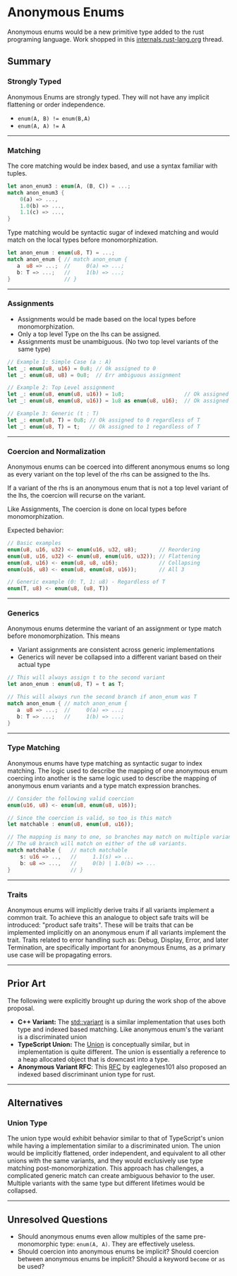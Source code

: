 # Anonymous Enums
Anonymous enums would be a new primitive type added to the rust programing language. Work shopped in this [internals.rust-lang.org](https://internals.rust-lang.org/t/ideas-around-anonymous-enum-types/12627) thread.

## Summary

### Strongly Typed
Anonymous Enums are strongly typed. They will not have any implicit flattening or order independence.
- `enum(A, B) != enum(B,A)` 
-  `enum(A, A) != A`
___
### Matching
The core matching would be index based, and use a syntax familiar with tuples.
```rust
let anon_enum3 : enum(A, (B, C)) = ...;
match anon_enum3 {
    0(a) => ...,
    1.0(b) => ...,
    1.1(c) => ..., 
}
```
Type matching would be syntactic sugar of indexed matching and would match on the local types before monomorphization.
```rust
let anon_enum : enum(u8, T) = ...;
match anon_enum { // match anon_enum {
   a  u8 => ...;  //     0(a) => ...;
   b: T => ...;   //     1(b) => ...;
}                 // }
``` 
___
### Assignments
- Assignments would be made based on the local types before monomorphization. 
- Only a top level Type on the lhs can be assigned. 
- Assignments must be unambiguous. (No two top level variants of the same type)
```rust
// Example 1: Simple Case (a : A)
let _: enum(u8, u16) = 0u8; // Ok assigned to 0
let _: enum(u8, u8) = 0u8;  // Err ambiguous assignment 

// Example 2: Top Level assignment 
let _: enum(u8, enum(u8, u16)) = 1u8;                   // Ok assigned to 0
let _: enum(u8, enum(u8, u16)) = 1u8 as enum(u8, u16);  // Ok assigned to 1.0

// Example 3: Generic (t : T)
let _: enum(u8, T) = 0u8; // Ok assigned to 0 regardless of T
let _: enum(u8, T) = t;   // Ok assigned to 1 regardless of T
```
___
### Coercion and Normalization 
Anonymous enums can be coerced into different anonymous enums so long as every variant on the top level of the rhs can be assigned to the lhs. 

If a variant of the rhs is an anonymous enum that is not a top level variant of the lhs, the coercion will recurse on the variant.

Like Assignments, The coercion is done on local types before monomorphization.

Expected behavior:
```rust
// Basic examples
enum(u8, u16, u32) <- enum(u16, u32, u8);       // Reordering
enum(u8, u16, u32) <- enum(u8, enum(u16, u32)); // Flattening
enum(u8, u16) <- enum(u8, u8, u16);             // Collapsing
enum(u16, u8) <- enum(u8, enum(u8, u16));       // All 3

// Generic example (0: T, 1: u8) - Regardless of T 
enum(T, u8) <- enum(u8, (u8, T)) 
```
___
### Generics

Anonymous enums determine the variant of an assignment or type match before monomorphization. This means
- Variant assignments are consistent across generic implementations
- Generics will never be collapsed into a different variant based on their actual type

```rust
// This will always assign t to the second variant
let anon_enum : enum(u8, T) = t as T;

// This will always run the second branch if anon_enum was T
match anon_enum { // match anon_enum {
   a  u8 => ...;  //     0(a) => ...;
   b: T => ...;   //     1(b) => ...;
}
```
___
### Type Matching

Anonymous enums have type matching as syntactic sugar to index matching. The logic used to describe the mapping of one anonymous enum coercing into another is the same logic used to describe the mapping of anonymous enum variants and a type match expression branches. 
```rust
// Consider the following valid coercion
enum(u16, u8) <- enum(u8, enum(u8, u16));

// Since the coercion is valid, so too is this match
let matchable : enum(u8, enum(u8, u16));

// The mapping is many to one, so branches may match on multiple variants.
// The u8 branch will match on either of the u8 variants.
match matchable {   // match matchable
    s: u16 => ..,   //     1.1(s) => ...
    b: u8 => ...,   //     0(b) | 1.0(b) => ...
}                   // }
```
___
### Traits

Anonymous enums will implicitly derive traits if all variants implement a common trait. To achieve this an analogue to object safe traits will be introduced: "product safe traits". These will be traits that can be implemented implicitly on an anonymous enum if all variants implement the trait. Traits related to error handling such as: Debug, Display, Error, and later Termination, are specifically important for anonymous Enums, as a primary use case will be propagating errors.
___
## Prior Art
The following were explicitly brought up during the work shop of the above proposal.
- **C++ Variant:** The [std::variant](https://en.cppreference.com/w/cpp/utility/variant) is a similar implementation that uses both type and indexed based matching. Like anonymous enum's the variant is a discriminated union
- **TypeScript Union:** The [Union](https://www.typescriptlang.org/docs/handbook/advanced-types.html#union-types) is conceptually similar, but in implementation is quite different. The union is essentially a reference to a heap allocated object that is downcast into a type.
- **Anonymous Variant RFC**: This [RFC](https://github.com/eaglgenes101/rfcs/blob/2c8e89811a64b139a62d199c5f8e5bd3e852102c/text/0000-anonymous-variants.md) by eaglegenes101 also proposed an indexed based discriminant union type for rust.
___
## Alternatives

### Union Type
The union type would exhibit behavior similar to that of TypeScript's union while having a implementation similar to a discriminated union. The union would be implicitly flattened, order independent, and equivalent to all other unions with the same variants, and they would exclusively use type matching post-monomorphization. This approach has challenges, a complicated generic match can create ambiguous behavior to the user. Multiple variants with the same type but different lifetimes would be collapsed. 
___
## Unresolved Questions
- Should anonymous enums even allow multiples of the same pre-monomorphic type: `enum(A, A)`. They are effectively useless.
- Should coercion into anonymous enums be implicit? Should coercion between anonymous enums be implicit? Should a keyword `become` or `as` be used?